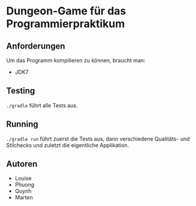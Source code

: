Dungeon-Game für das Programmierpraktikum
=========================================

Anforderungen
-------------

Um das Programm kompilieren zu können, braucht man:

- JDK7


Testing
-------

`./gradle` führt alle Tests aus.


Running
-------

`./gradle run` führt zuerst die Tests aus, dann verschiedene Qualitäts- und Stilchecks und zuletzt die eigentliche
Applikation.


Autoren
-------

- Louise
- Phuong
- Quynh
- Marten
